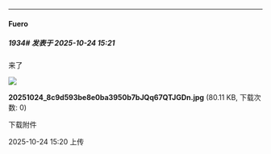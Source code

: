 ﻿
*****

####  Fuero  
##### 1934#       发表于 2025-10-24 15:21

来了

<img src="https://img.stage1st.com/forum/202510/24/152050woe0yzieyp6xs550.jpg" referrerpolicy="no-referrer">

<strong>20251024_8c9d593be8e0ba3950b7bJQq67QTJGDn.jpg</strong> (80.11 KB, 下载次数: 0)

下载附件

2025-10-24 15:20 上传

